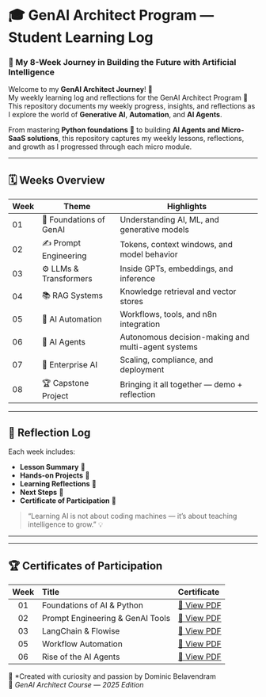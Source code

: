# 🎓 GenAI Architect Program — Student Learning Log  

### 🧠 My 8-Week Journey in Building the Future with Artificial Intelligence

Welcome to my **GenAI Architect Journey**! 🚀  
My weekly learning log and reflections for the GenAI Architect Program 🚀
This repository documents my weekly progress, insights, and reflections as I explore the world of **Generative AI**, **Automation**, and **AI Agents**.

From mastering **Python foundations** 🐍 to building **AI Agents and Micro-SaaS solutions**, this repository captures my weekly lessons, reflections, and growth as I progressed through each micro module.

---

## 🗓️ Weeks Overview

| Week | Theme | Highlights |
|------|--------|-------------|
| 01 | 🧠 Foundations of GenAI | Understanding AI, ML, and generative models |
| 02 | ✍️ Prompt Engineering | Tokens, context windows, and model behavior |
| 03 | ⚙️ LLMs & Transformers | Inside GPTs, embeddings, and inference |
| 04 | 📚 RAG Systems | Knowledge retrieval and vector stores |
| 05 | 🔄 AI Automation | Workflows, tools, and n8n integration |
| 06 | 🤖 AI Agents | Autonomous decision-making and multi-agent systems |
| 07 | 🏢 Enterprise AI | Scaling, compliance, and deployment |
| 08 | 🏆 Capstone Project | Bringing it all together — demo + reflection |

---

## 🌟 Reflection Log
Each week includes:
- **Lesson Summary** 📝  
- **Hands-on Projects** 🧩  
- **Learning Reflections** 💭  
- **Next Steps** 🚀  
- **Certificate of Participation** 🏅

  
> “Learning AI is not about coding machines — it’s about teaching intelligence to grow.” 💡

---
---

## 🏆 Certificates of Participation  

| Week | Title | Certificate |
|:----:|:------|:-------------|
| 01 | Foundations of AI & Python | [📄 View PDF](./Certificates/Week-01.pdf) |
| 02 | Prompt Engineering & GenAI Tools | [📄 View PDF](./Certificates/Week-02.pdf) |
| 03 | LangChain & Flowise | [📄 View PDF](./Certificates/Week-03.pdf) |
| 05 | Workflow Automation | [📄 View PDF](./Certificates/Week-05.pdf) |
| 06 | Rise of the AI Agents | [📄 View PDF](./Certificates/Week-06.pdf) |

📘 *Created with curiosity and passion by Dominic Belavendram   
📍 *GenAI Architect Course — 2025 Edition*

